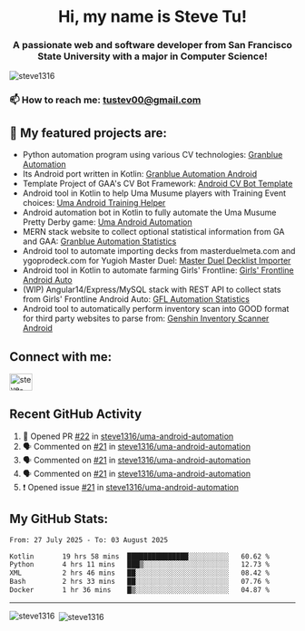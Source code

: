 <h1 align="center">Hi, my name is Steve Tu!</h1>
<h3 align="center">A passionate web and software developer from San Francisco State University with a major in Computer Science!</h3>

<p align="left"> <img src="https://komarev.com/ghpvc/?username=steve1316&label=Profile%20views&color=0e75b6&style=flat" alt="steve1316" /> </p>

### 📫 How to reach me: **tustev00@gmail.com**

## 🔭 My featured projects are:
- Python automation program using various CV technologies: [Granblue Automation](https://github.com/steve1316/granblue-automation-pyautogui)
- Its Android port written in Kotlin: [Granblue Automation Android](https://github.com/steve1316/granblue-automation-android)
- Template Project of GAA's CV Bot Framework: [Android CV Bot Template](https://github.com/steve1316/android-cv-bot-template)
- Android tool in Kotlin to help Uma Musume players with Training Event choices: [Uma Android Training Helper](https://github.com/steve1316/uma-android-training-helper)
- Android automation bot in Kotlin to fully automate the Uma Musume Pretty Derby game: [Uma Android Automation](https://github.com/steve1316/uma-android-automation)
- MERN stack website to collect optional statistical information from GA and GAA: [Granblue Automation Statistics](https://github.com/steve1316/granblue-automation-statistics)
- Android tool to automate importing decks from masterduelmeta.com and ygoprodeck.com for Yugioh Master Duel: [Master Duel Decklist Importer](https://github.com/steve1316/masterduel-android-decklist-importer)
- Android tool in Kotlin to automate farming Girls' Frontline: [Girls' Frontline Android Auto](https://github.com/steve1316/gfl-android-auto)
- (WIP) Angular14/Express/MySQL stack with REST API to collect stats from Girls' Frontline Android Auto: [GFL Automation Statistics](https://github.com/steve1316/gfl-automation-statistics)
- Android tool to automatically perform inventory scan into GOOD format for third party websites to parse from: [Genshin Inventory Scanner Android](https://github.com/steve1316/genshin-inventory-scanner-android)

## Connect with me:

<p align="left">
<a href="https://linkedin.com/in/steve-tu-370ba219b" target="blank"><img align="center" src="https://cdn.jsdelivr.net/npm/simple-icons@3.0.1/icons/linkedin.svg" alt="steve-tu-370ba219b" height="30" width="40" /></a>
</p>

## Recent GitHub Activity

<!--START_SECTION:activity-->
1. 💪 Opened PR [#22](https://github.com/steve1316/uma-android-automation/pull/22) in [steve1316/uma-android-automation](https://github.com/steve1316/uma-android-automation)
2. 🗣 Commented on [#21](https://github.com/steve1316/uma-android-automation/issues/21) in [steve1316/uma-android-automation](https://github.com/steve1316/uma-android-automation)
3. 🗣 Commented on [#21](https://github.com/steve1316/uma-android-automation/issues/21) in [steve1316/uma-android-automation](https://github.com/steve1316/uma-android-automation)
4. 🗣 Commented on [#21](https://github.com/steve1316/uma-android-automation/issues/21) in [steve1316/uma-android-automation](https://github.com/steve1316/uma-android-automation)
5. ❗️ Opened issue [#21](https://github.com/steve1316/uma-android-automation/issues/21) in [steve1316/uma-android-automation](https://github.com/steve1316/uma-android-automation)
<!--END_SECTION:activity-->

## My GitHub Stats:

<!--START_SECTION:waka-->

```txt
From: 27 July 2025 - To: 03 August 2025

Kotlin       19 hrs 58 mins  ███████████████░░░░░░░░░░   60.62 %
Python       4 hrs 11 mins   ███▒░░░░░░░░░░░░░░░░░░░░░   12.73 %
XML          2 hrs 46 mins   ██░░░░░░░░░░░░░░░░░░░░░░░   08.42 %
Bash         2 hrs 33 mins   ██░░░░░░░░░░░░░░░░░░░░░░░   07.76 %
Docker       1 hr 36 mins    █▒░░░░░░░░░░░░░░░░░░░░░░░   04.87 %
```

<!--END_SECTION:waka-->

---

<p><img align="left" src="https://github-readme-stats.vercel.app/api/top-langs?username=steve1316&show_icons=true&locale=en&layout=compact&theme=radical" alt="steve1316" /></p>

<p>&nbsp;<img align="center" src="https://github-readme-stats.vercel.app/api?username=steve1316&show_icons=true&locale=en&count_private=true&theme=radical" alt="steve1316" /></p>
